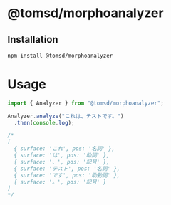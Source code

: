 # @tomsd/morphoanalyzer

## Installation
``` sh
npm install @tomsd/morphoanalyzer
```

# Usage

``` typescript
import { Analyzer } from "@tomsd/morphoanalyzer";

Analyzer.analyze("これは、テストです。")
  .then(console.log);

/*
[
  { surface: 'これ', pos: '名詞' },
  { surface: 'は', pos: '助詞' },
  { surface: '、', pos: '記号' },
  { surface: 'テスト', pos: '名詞' },
  { surface: 'です', pos: '助動詞' },
  { surface: '。', pos: '記号' }
]
*/

```
